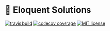 # :triangular_ruler: Eloquent Solutions

[![travis build](https://img.shields.io/travis/ericdouglas/eloquent-solutions.svg?style=flat-square)](https://travis-ci.org/ericdouglas/eloquent-solutions)
[![codecov coverage](https://img.shields.io/codecov/c/github/ericdouglas/eloquent-solutions.svg?style=flat-square)](https://codecov.io/github/ericdouglas/eloquent-solutions)
[![MIT license](https://img.shields.io/npm/l/binary-machine.svg?style=flat-square)](http://ericdouglas.mit-license.org/)

